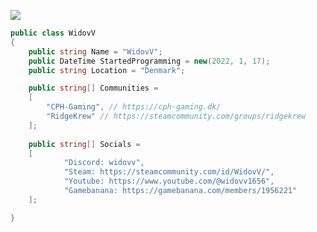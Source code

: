 ![](https://komarev.com/ghpvc/?username=widovv&style=flat-square&color=red&label=Views)
```cs
public class WidovV
{
    public string Name = "WidovV";
    public DateTime StartedProgramming = new(2022, 1, 17);
    public string Location = "Denmark";

    public string[] Communities =
    [
        "CPH-Gaming", // https://cph-gaming.dk/
        "RidgeKrew" // https://steamcommunity.com/groups/ridgekrew
    ];
    
    public string[] Socials =
    [
            "Discord: widovv",
            "Steam: https://steamcommunity.com/id/WidovV/",
            "Youtube: https://www.youtube.com/@widovv1656",
            "Gamebanana: https://gamebanana.com/members/1956221"
    ];

}
```
<!--
**WidovV/WidovV** is a ✨ _special_ ✨ repository because its `README.md` (this file) appears on your GitHub profile.

Here are some ideas to get you started:

- 🔭 I’m currently working on ...
- 🌱 I’m currently learning ...
- 👯 I’m looking to collaborate on ...
- 🤔 I’m looking for help with ...
- 💬 Ask me about ...
- 📫 How to reach me: ...
- 😄 Pronouns: ...
- ⚡ Fun fact: ...
-->
